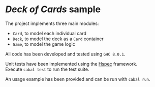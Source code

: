 # *Deck of Cards* sample

The project implements three main modules:  
- `Card`, to model each individual card  
- `Deck`, to model the deck as a `Card` container  
- `Game`, to model the game logic  

All code has been developed and tested using `GHC 8.0.1`.  

Unit tests have been implemented using the [Hspec](http://hspec.github.io/) framework.  
Execute `cabal test` to run the test suite.  

An usage example has been provided and can be run with `cabal run`.
